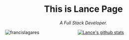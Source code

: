 <div align="center">
  
# This is Lance Page
*A Full Stack Developer.*

<a>
<img align="left" src="https://github-readme-stats.vercel.app/api/top-langs/?username=6ftdotexe&theme=dark&hide=html,dockerfile" alt="francislagares" />
</a>

[![Lance's github stats](https://github-readme-stats.vercel.app/api?username=6ftdotexe&show_icons=true&theme=radical)](https://github.com/anuraghazra/github-readme-stats)

</div>
